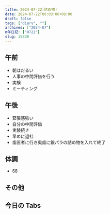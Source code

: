 ```yaml
---
title: 2024-07-22[詰め物]
date: 2024-07-22T00:00:00+09:00
draft: false
tags: ["diary", ""]
archives: ["2024-07"]
n年日記: ["0722"]
slug: 15830
---
```


## 午前

- 朝はだるい
- 人事の中間評価を行う
- 実験
- ミーティング

## 午後

- 緊張感強い
- 自分の中間評価
- 実験続き
- 早めに退社
- 歯医者に行き奥歯に銀パラの詰め物を入れて終了

## 体調

- 68

## その他

## 今日の Tabs
